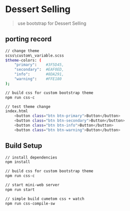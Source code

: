 # Dessert Selling

> use bootstrap for Dessert Selling

## porting record

``` bash
// change theme
scss\custom\_variable.scss
$theme-colors: (
    "primary":    #3F5D45,
    "secondary":  #EAF0ED,
    "info":       #8DA291,
    "warning":    #FFE180
);

// build css for custom bootstrap theme
npm run css-c

// test theme change 
index.html 
    <button class="btn btn-primary">Button</button>
    <button class="btn btn-secondary">Button</button>
    <button class="btn btn-info">Button</button>
    <button class="btn btn-warning">Button</button>
```

## Build Setup

``` bash
// install dependencies
npm install

// build css for custom bootstrap theme
npm run css-c

// start mini-web server
npm run start

// simple build cumetom css + watch
npm run css-compile-sw
```



